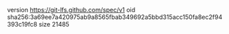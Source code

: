 version https://git-lfs.github.com/spec/v1
oid sha256:3a69ee7a420975ab9a8565fbab349692a5bbd315acc150fa8ec2f94393c19fc8
size 21485
